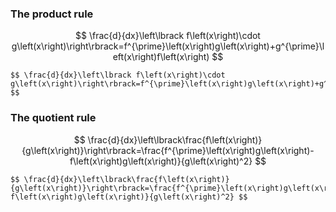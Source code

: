 ### The product rule
$$  \frac{d}{dx}\left\lbrack f\left(x\right)\cdot g\left(x\right)\right\rbrack=f^{\prime}\left(x\right)g\left(x\right)+g^{\prime}\left(x\right)f\left(x\right) $$
``` 
$$ \frac{d}{dx}\left\lbrack f\left(x\right)\cdot g\left(x\right)\right\rbrack=f^{\prime}\left(x\right)g\left(x\right)+g^{\prime}\left(x\right)f\left(x\right) $$
```

### The quotient rule

$$  \frac{d}{dx}\left\lbrack\frac{f\left(x\right)}{g\left(x\right)}\right\rbrack=\frac{f^{\prime}\left(x\right)g\left(x\right)-f\left(x\right)g\left(x\right)}{g\left(x\right)^2} $$
```
$$ \frac{d}{dx}\left\lbrack\frac{f\left(x\right)}{g\left(x\right)}\right\rbrack=\frac{f^{\prime}\left(x\right)g\left(x\right)-f\left(x\right)g\left(x\right)}{g\left(x\right)^2} $$
```